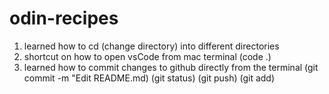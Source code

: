 # odin-recipes

1. learned how to cd (change directory) into different directories
2. shortcut on how to open vsCode from mac terminal (code .)
3. learned how to commit changes to github directly from the terminal (git commit -m "Edit README.md) (git status) (git push) (git add)
